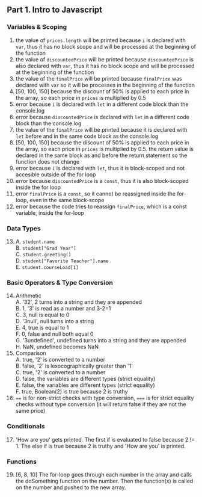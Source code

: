 ## Part 1. Intro to Javascript ##
### Variables & Scoping ###
1. the value of `prices.length` will be printed because `i` is declared with `var`, thus it has no block scope and will be processed at the beginning of the function
2. the value of `discountedPrice` will be printed because `discountedPrice` is also  declared with `var`, thus it has no block scope and will be processed at the beginning of the function
3. the value of the `finalPrice` will be printed because `finalPrice` was declared with `var` so it will be processes in the beginning of the function
4. [50, 100, 150] because the discount of 50% is applied to each price in the array, so each price in `prices` is multiplied by 0.5
5. error because `i` is declared with `let` in a different code block than the console.log
6. error because `discountedPrice` is declared with `let` in a different code block than the console.log
7. the value of the `finalPrice` will be printed because it is declared with `let` before and in the same code block as the console.log
8. [50, 100, 150] because the discount of 50% is applied to each price in the array, so each price in `prices` is multiplied by 0.5. the return value is declared in the same block as and before the return statement so the function does not change
9. error because `i` is declared with `let`, thus it is block-scoped and not accesible outside of the for loop
10. error because `discountedPrice` is a `const`, thus it is also block-scoped inside the for loop
11. error `finalPrice` is a `const`, so it cannot be reassigned inside the for-loop, even in the same block-scope
12. error because the code tries to reassign `finalPrice`, which is a const variable, inside the for-loop
### Data Types ###
13. 
    A. `student.name`  
    B. `student["Grad Year"]`  
    C. `student.greeting()`  
    D. `student["Favorite Teacher"].name`  
    E. `student.courseLoad[1]`  
### Basic Operators & Type Conversion ###
14. Arithmetic  
    A. '32', 2 turns into a string and they are appended  
    B. 1, '3' is read as a number and 3-2=1  
    C. 3, null is equal to 0  
    D. '3null', null turns into a string  
    E. 4, true is equal to 1  
    F. 0, false and null both equal 0  
    G. '3undefined', undefined turns into a string and they are appended  
    H. NaN, undefined becomes NaN  
15. Comparison  
    A. true, '2' is converted to a number  
    B. false, '2' is lexocographically greater than '1'  
    C. true, '2' is converted to a number  
    D. false, the variables are different types (strict equality)  
    E. false, the variables are different types (strict equality)   
    F. true, Boolean(2) is true because 2 is truthy
16. `==` is for non-strict checks with type conversion, `===` is for strict equality checks without type conversion (it will return false if they are not the same price)
### Conditionals ###
17.  'How are you' gets printed. The first if is evaluated to false because 2 != 1. The else if is true because 2 is truthy and 'How are you' is printed.
### Functions ###
19. [6, 8, 10] The for-loop goes through each number in the array and calls the doSomething function on the number. Then the function(x) is called on the number and pushed to the new array.
